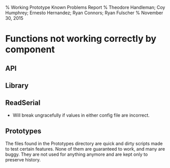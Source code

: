 % Working Prototype Known Problems Report
% Theodore Handleman; Coy Humphrey; Ernesto Hernandez; Ryan Connors; Ryan Fulscher
% November 30, 2015

# Functions not working correctly by component

## API

## Library

## ReadSerial

* Will break ungracefully if values in either config file are incorrect.

## Prototypes

The files found in the Prototypes directory are quick and dirty scripts made to test certain features. None of them are guaranteed to work, and many are buggy. They are not used for anything anymore and are kept only to preserve history.